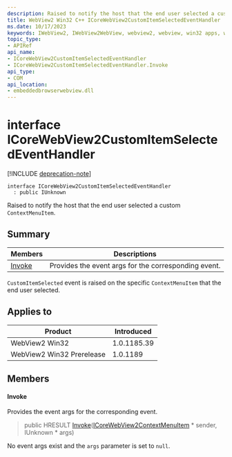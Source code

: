 ```yaml
---
description: Raised to notify the host that the end user selected a custom `ContextMenuItem`.
title: WebView2 Win32 C++ ICoreWebView2CustomItemSelectedEventHandler
ms.date: 10/17/2023
keywords: IWebView2, IWebView2WebView, webview2, webview, win32 apps, win32, edge, ICoreWebView2, ICoreWebView2Controller, browser control, edge html, ICoreWebView2CustomItemSelectedEventHandler
topic_type: 
- APIRef
api_name:
- ICoreWebView2CustomItemSelectedEventHandler
- ICoreWebView2CustomItemSelectedEventHandler.Invoke
api_type:
- COM
api_location:
- embeddedbrowserwebview.dll
---
```


# interface ICoreWebView2CustomItemSelectedEventHandler

[!INCLUDE [deprecation-note](../includes/deprecation-note.md)]

```
interface ICoreWebView2CustomItemSelectedEventHandler
  : public IUnknown
```

Raised to notify the host that the end user selected a custom `ContextMenuItem`.

## Summary

 Members                        | Descriptions
--------------------------------|---------------------------------------------
[Invoke](#invoke) | Provides the event args for the corresponding event.

`CustomItemSelected` event is raised on the specific `ContextMenuItem` that the end user selected.

## Applies to

Product                         | Introduced
--------------------------------|---------------------------------------------
WebView2 Win32            |    1.0.1185.39
WebView2 Win32 Prerelease |    1.0.1189

## Members

#### Invoke

Provides the event args for the corresponding event.

> public HRESULT [Invoke](#invoke)([ICoreWebView2ContextMenuItem](icorewebview2contextmenuitem.md) * sender, IUnknown * args)

No event args exist and the `args` parameter is set to `null`.

